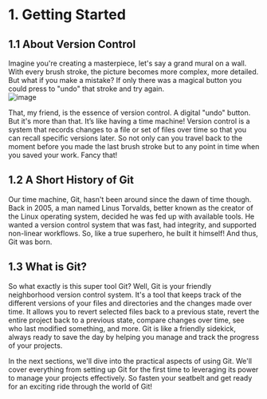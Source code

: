 # 1. Getting Started

## 1.1 About Version Control

Imagine you're creating a masterpiece, let's say a grand mural on a wall. With every brush stroke, the picture becomes more complex, more detailed. But what if you make a mistake? If only there was a magical button you could press to "undo" that stroke and try again.  
![image](https://github.com/steve3535/git_101/assets/5098596/04b515f4-5dfc-4ae1-8337-f38d51cc88ef)

That, my friend, is the essence of version control. A digital "undo" button. But it's more than that. It’s like having a time machine! Version control is a system that records changes to a file or set of files over time so that you can recall specific versions later. So not only can you travel back to the moment before you made the last brush stroke but to any point in time when you saved your work. Fancy that!

## 1.2 A Short History of Git

Our time machine, Git, hasn't been around since the dawn of time though. Back in 2005, a man named Linus Torvalds, better known as the creator of the Linux operating system, decided he was fed up with available tools. He wanted a version control system that was fast, had integrity, and supported non-linear workflows. So, like a true superhero, he built it himself! And thus, Git was born.

## 1.3 What is Git?

So what exactly is this super tool Git? Well, Git is your friendly neighborhood version control system. It's a tool that keeps track of the different versions of your files and directories and the changes made over time. It allows you to revert selected files back to a previous state, revert the entire project back to a previous state, compare changes over time, see who last modified something, and more. Git is like a friendly sidekick, always ready to save the day by helping you manage and track the progress of your projects.

In the next sections, we'll dive into the practical aspects of using Git. We'll cover everything from setting up Git for the first time to leveraging its power to manage your projects effectively. So fasten your seatbelt and get ready for an exciting ride through the world of Git!
